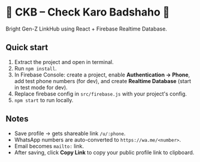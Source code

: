 # 🚀 CKB – Check Karo Badshaho 👑

Bright Gen-Z LinkHub using React + Firebase Realtime Database.

## Quick start
1. Extract the project and open in terminal.
2. Run `npm install`.
3. In Firebase Console: create a project, enable **Authentication -> Phone**, add test phone numbers (for dev), and create **Realtime Database** (start in test mode for dev).
4. Replace firebase config in `src/firebase.js` with your project's config.
5. `npm start` to run locally.

## Notes
- Save profile -> gets shareable link `/u/:phone`.
- WhatsApp numbers are auto-converted to `https://wa.me/<number>`.
- Email becomes `mailto:` link.
- After saving, click **Copy Link** to copy your public profile link to clipboard.

